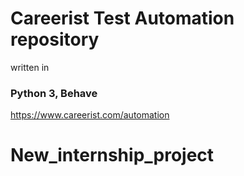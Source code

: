 # Careerist Test Automation repository
written in
### Python 3, Behave
https://www.careerist.com/automation
# New_internship_project
